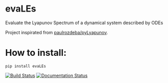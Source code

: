 # evaLEs
Evaluate the Lyapunov Spectrum of a dynamical system described by ODEs 

Project inspirated from [paulrozdeba/pyLyapunov](https://github.com/paulrozdeba/pyLyapunov). 

# How to install:
```
pip install evaLEs
```


[![Build Status](https://www.travis-ci.com/dodogabrie/evaLEs.svg?branch=main)](https://www.travis-ci.com/dodogabrie/evaLEs)
[![Documentation Status](https://readthedocs.org/projects/evales/badge/?version=latest)](https://evales.readthedocs.io/en/latest/?badge=latest)
